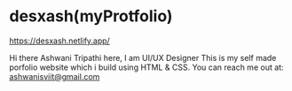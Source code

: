 # desxash(myProtfolio)
https://desxash.netlify.app/

Hi there Ashwani Tripathi here, I am UI/UX Designer
This is my self made porfolio website which i build using HTML & CSS.
You can reach me out at: ashwanisviit@gmail.com
